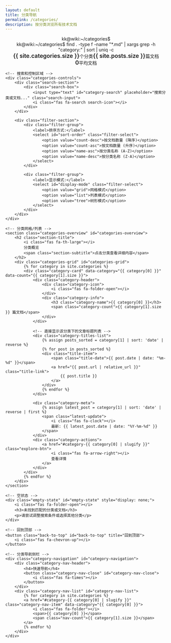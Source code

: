 ```yaml
---
layout: default
title: 分类导航
permalink: /categories/
description: 按分类浏览所有技术文档
---
```


<div class="categories-page">
    <!-- 分类页头部 -->
    <header class="categories-header">
        <div class="categories-terminal">
            <div class="terminal-header">
                <div class="terminal-buttons">
                    <span class="btn-close"></span>
                    <span class="btn-minimize"></span>
                    <span class="btn-maximize"></span>
                </div>
                <div class="terminal-title">kk@wiki:~/categories$</div>
            </div>
            <div class="terminal-body">
                <div class="terminal-line">
                    <span class="prompt">kk@wiki:~/categories$</span>
                    <span class="command">find . -type f -name "*.md" | xargs grep -h "category:" | sort | uniq -c</span>
                </div>
                <div class="categories-stats">
                    <div class="stat-item">
                        <i class="fas fa-folder"></i>
                        <span class="stat-value">{{ site.categories.size }}</span>
                        <span class="stat-label">个分类</span>
                    </div>
                    <div class="stat-item">
                        <i class="fas fa-file-code"></i>
                        <span class="stat-value">{{ site.posts.size }}</span>
                        <span class="stat-label">篇文档</span>
                    </div>
                    <div class="stat-item">
                        <i class="fas fa-chart-pie"></i>
                        <span class="stat-value" id="avg-posts">0</span>
                        <span class="stat-label">平均文档</span>
                    </div>
                </div>
            </div>
        </div>
    </header>

    <!-- 搜索和控制区域 -->
    <div class="categories-controls">
        <div class="search-section">
            <div class="search-box">
                <input type="text" id="category-search" placeholder="搜索分类或文档..." class="search-input">
                <i class="fas fa-search search-icon"></i>
            </div>
        </div>

        <div class="filter-section">
            <div class="filter-group">
                <label>排序方式:</label>
                <select id="sort-order" class="filter-select">
                    <option value="count-desc">按文档数量 (降序)</option>
                    <option value="count-asc">按文档数量 (升序)</option>
                    <option value="name-asc">按分类名称 (A-Z)</option>
                    <option value="name-desc">按分类名称 (Z-A)</option>
                </select>
            </div>

            <div class="filter-group">
                <label>显示模式:</label>
                <select id="display-mode" class="filter-select">
                    <option value="grid">网格模式</option>
                    <option value="list">列表模式</option>
                    <option value="tree">树形模式</option>
                </select>
            </div>
        </div>
    </div>

    <!-- 分类网格/列表 -->
    <section class="categories-overview" id="categories-overview">
        <h2 class="section-title">
            <i class="fas fa-th-large"></i>
            分类概览
            <span class="section-subtitle">点击分类查看详细内容</span>
        </h2>
        <div class="categories-grid" id="categories-grid">
            {% for category in site.categories %}
            <div class="category-card" data-category="{{ category[0] }}" data-count="{{ category[1].size }}">
                <div class="category-header">
                    <div class="category-icon">
                        <i class="fas fa-folder-open"></i>
                    </div>
                    <div class="category-info">
                        <h3 class="category-name">{{ category[0] }}</h3>
                        <span class="category-count">{{ category[1].size }} 篇文档</span>
                    </div>
                </div>

                <!-- 直接显示该分类下的文章标题列表 -->
                <div class="category-titles-list">
                    {% assign posts_sorted = category[1] | sort: 'date' | reverse %}
                    {% for post in posts_sorted %}
                    <div class="title-item">
                        <span class="title-date">{{ post.date | date: "%m-%d" }}</span>
                        <a href="{{ post.url | relative_url }}" class="title-link">
                            {{ post.title }}
                        </a>
                    </div>
                    {% endfor %}
                </div>

                <div class="category-meta">
                    {% assign latest_post = category[1] | sort: 'date' | reverse | first %}
                    <span class="latest-update">
                        <i class="fas fa-clock"></i>
                        最新: {{ latest_post.date | date: "%Y-%m-%d" }}
                    </span>
                </div>
                <div class="category-actions">
                    <a href="#category-{{ category[0] | slugify }}" class="explore-btn">
                        <i class="fas fa-arrow-right"></i>
                        查看详情
                    </a>
                </div>
            </div>
            {% endfor %}
        </div>
    </section>

    <!-- 空状态 -->
    <div class="empty-state" id="empty-state" style="display: none;">
        <i class="fas fa-folder-open"></i>
        <h3>未找到匹配的分类或文档</h3>
        <p>请尝试调整搜索条件或选择其他分类</p>
    </div>

    <!-- 回到顶部 -->
    <button class="back-to-top" id="back-to-top" title="回到顶部">
        <i class="fas fa-chevron-up"></i>
    </button>

    <!-- 分类导航侧栏 -->
    <div class="category-navigation" id="category-navigation">
        <div class="category-nav-header">
            <h4>快速导航</h4>
            <button class="category-nav-close" id="category-nav-close">
                <i class="fas fa-times"></i>
            </button>
        </div>
        <div class="category-nav-list" id="category-nav-list">
            {% for category in site.categories %}
            <a href="#category-{{ category[0] | slugify }}" class="category-nav-item" data-category="{{ category[0] }}">
                <i class="fas fa-folder"></i>
                <span>{{ category[0] }}</span>
                <span class="nav-count">{{ category[1].size }}</span>
            </a>
            {% endfor %}
        </div>
    </div>
</div>

<!-- 分类页面样式 -->
<style>
.categories-page {
    max-width: 1200px;
    margin: 0 auto;
    padding: var(--spacing-xl) var(--spacing-lg);
    position: relative;
}

/* 分类页头部 */
.categories-header {
    margin-bottom: var(--spacing-xl);
}

.categories-terminal {
    background: var(--bg-card);
    border-radius: 8px;
    border: 1px solid var(--border-secondary);
    overflow: hidden;
    box-shadow: var(--shadow-md);
}

.categories-stats {
    display: flex;
    gap: var(--spacing-lg);
    margin: var(--spacing-md) 0;
    justify-content: center;
    flex-wrap: wrap;
}

.stat-item {
    display: flex;
    align-items: center;
    gap: var(--spacing-xs);
    color: var(--text-secondary);
    font-family: var(--font-mono);
    font-size: 0.875rem;
}

.stat-value {
    color: var(--accent-green);
    font-weight: 600;
    font-size: 1.1rem;
}

/* 控制区域 */
.categories-controls {
    background: var(--bg-card);
    border: 1px solid var(--border-secondary);
    border-radius: 8px;
    padding: var(--spacing-lg);
    margin-bottom: var(--spacing-xl);
    display: flex;
    gap: var(--spacing-lg);
    flex-wrap: wrap;
    align-items: end;
}

.search-section,
.filter-section {
    flex: 1;
    min-width: 250px;
}

.filter-section {
    display: flex;
    gap: var(--spacing-md);
    flex-wrap: wrap;
}

/* 搜索框样式 */
.search-box {
    position: relative;
    display: flex;
    align-items: center;
}

.search-input {
    width: 100%;
    background: var(--bg-secondary);
    border: 1px solid var(--border-secondary);
    color: var(--text-primary);
    padding: var(--spacing-sm) var(--spacing-md);
    padding-right: 2.5rem;
    border-radius: 6px;
    font-size: 0.9rem;
    transition: var(--transition-fast);
    font-family: var(--font-primary);
}

.search-input:focus {
    outline: none;
    border-color: var(--accent-green);
    box-shadow: 0 0 0 2px rgba(0, 255, 136, 0.2);
}

.search-input::placeholder {
    color: var(--text-muted);
}

.search-icon {
    position: absolute;
    right: var(--spacing-md);
    color: var(--text-muted);
    pointer-events: none;
}

.filter-group {
    display: flex;
    flex-direction: column;
    gap: var(--spacing-xs);
    min-width: 150px;
}

.filter-group label {
    color: var(--text-secondary);
    font-size: 0.875rem;
    font-weight: 500;
}

.filter-select {
    background: var(--bg-secondary);
    border: 1px solid var(--border-secondary);
    color: var(--text-primary);
    padding: var(--spacing-sm);
    border-radius: 4px;
    font-size: 0.875rem;
    transition: var(--transition-fast);
}

.filter-select:focus {
    outline: none;
    border-color: var(--accent-green);
    box-shadow: 0 0 0 2px rgba(0, 255, 136, 0.2);
}

/* 区域标题 */
.section-title {
    display: flex;
    align-items: center;
    gap: var(--spacing-sm);
    font-size: 1.5rem;
    color: var(--text-primary);
    margin-bottom: var(--spacing-lg);
    padding-bottom: var(--spacing-sm);
    border-bottom: 2px solid var(--border-secondary);
}

.section-title i {
    color: var(--accent-blue);
}

.section-subtitle {
    margin-left: auto;
    font-size: 0.875rem;
    color: var(--text-muted);
    font-weight: normal;
}

/* 分类网格 */
.categories-grid {
    display: grid;
    grid-template-columns: repeat(auto-fill, minmax(320px, 1fr));
    gap: var(--spacing-lg);
    margin-bottom: var(--spacing-xl);
}

.category-card {
    background: var(--bg-secondary);
    border: 1px solid var(--border-secondary);
    border-radius: 8px;
    padding: var(--spacing-lg);
    transition: var(--transition-normal);
    position: relative;
    cursor: pointer;
}

.category-card:hover {
    border-color: var(--accent-blue);
    transform: translateY(-4px);
    box-shadow: var(--shadow-lg);
}

.category-header {
    display: flex;
    align-items: flex-start;
    gap: var(--spacing-md);
    margin-bottom: var(--spacing-md);
}

.category-icon {
    flex-shrink: 0;
    width: 50px;
    height: 50px;
    background: linear-gradient(135deg, var(--accent-blue), var(--accent-green));
    border-radius: 8px;
    display: flex;
    align-items: center;
    justify-content: center;
    color: var(--bg-primary);
    font-size: 1.5rem;
}

.category-info h3 {
    color: var(--text-primary);
    margin: 0 0 var(--spacing-xs) 0;
    font-size: 1.2rem;
}

.category-count {
    color: var(--text-secondary);
    font-size: 0.875rem;
    font-family: var(--font-mono);
}

.category-description {
    color: var(--text-secondary);
    font-size: 0.9rem;
    line-height: 1.5;
    margin-bottom: var(--spacing-md);
    min-height: 2.7rem;
}

/* 分类文章标题列表 */
.category-titles-list {
    margin-bottom: var(--spacing-md);
    background: var(--bg-tertiary);
    border-radius: 6px;
    padding: var(--spacing-sm);
    border: 1px solid var(--border-secondary);
}

.title-item {
    display: flex;
    align-items: center;
    gap: var(--spacing-sm);
    padding: var(--spacing-xs) 0;
    border-bottom: 1px solid var(--border-secondary);
    transition: var(--transition-fast);
}

.title-item:last-child {
    border-bottom: none;
}

.title-item:hover {
    background: var(--bg-hover);
    margin: 0 calc(-1 * var(--spacing-xs));
    padding-left: var(--spacing-xs);
    padding-right: var(--spacing-xs);
    border-radius: 4px;
}

.title-date {
    flex-shrink: 0;
    color: var(--text-muted);
    font-size: 0.75rem;
    font-family: var(--font-mono);
    background: var(--bg-secondary);
    padding: 2px 6px;
    border-radius: 3px;
    min-width: 35px;
    text-align: center;
}

.title-link {
    color: var(--text-primary);
    text-decoration: none;
    font-size: 0.875rem;
    line-height: 1.3;
    transition: var(--transition-fast);
    flex: 1;
    overflow: hidden;
    text-overflow: ellipsis;
    white-space: nowrap;
}

.title-link:hover {
    color: var(--accent-blue);
}

.title-more {
    margin-top: var(--spacing-xs);
    padding-top: var(--spacing-xs);
    border-top: 1px solid var(--border-secondary);
}

.view-all-link {
    display: inline-flex;
    align-items: center;
    gap: var(--spacing-xs);
    color: var(--accent-green);
    text-decoration: none;
    font-size: 0.8rem;
    font-weight: 500;
    transition: var(--transition-fast);
}

.view-all-link:hover {
    color: var(--accent-blue);
}

.category-meta {
    display: flex;
    align-items: center;
    gap: var(--spacing-md);
    margin-bottom: var(--spacing-md);
    font-size: 0.8rem;
    color: var(--text-muted);
    flex-wrap: wrap;
}

.latest-update {
    display: flex;
    align-items: center;
    gap: var(--spacing-xs);
}

.category-actions {
    display: flex;
    justify-content: flex-end;
}

.explore-btn {
    display: inline-flex;
    align-items: center;
    gap: var(--spacing-xs);
    background: var(--accent-blue);
    color: var(--bg-primary);
    text-decoration: none;
    padding: var(--spacing-sm) var(--spacing-md);
    border-radius: 6px;
    font-size: 0.875rem;
    font-weight: 500;
    transition: var(--transition-fast);
}

.explore-btn:hover {
    background: var(--accent-green);
    transform: translateX(2px);
}

/* 分类内容区域 */
.category-section {
    margin-bottom: var(--spacing-xl);
    scroll-margin-top: 80px;
}

.category-title {
    display: flex;
    align-items: center;
    gap: var(--spacing-sm);
    font-size: 1.4rem;
    color: var(--text-primary);
    margin-bottom: var(--spacing-lg);
    padding: var(--spacing-md) 0;
    border-bottom: 2px solid var(--border-secondary);
    cursor: pointer;
    user-select: none;
}

.category-title:hover {
    color: var(--accent-blue);
}

.category-name {
    color: var(--accent-blue);
    font-family: var(--font-mono);
    font-weight: 600;
}

.category-count-badge {
    margin-left: auto;
    background: var(--bg-tertiary);
    color: var(--text-muted);
    font-size: 0.8rem;
    padding: var(--spacing-xs) var(--spacing-sm);
    border-radius: 12px;
    font-family: var(--font-mono);
}

.category-toggle {
    background: none;
    border: none;
    color: var(--text-secondary);
    font-size: 1rem;
    cursor: pointer;
    transition: var(--transition-fast);
    padding: var(--spacing-xs);
    border-radius: 4px;
}

.category-toggle:hover {
    color: var(--accent-blue);
    background: var(--bg-hover);
}

.category-toggle.collapsed i {
    transform: rotate(-90deg);
}

.category-content {
    transition: var(--transition-normal);
    overflow: hidden;
}

.category-content.collapsed {
    max-height: 0;
    margin: 0;
    padding: 0;
}

/* 文章列表 */
.category-posts {
    display: grid;
    gap: var(--spacing-lg);
}

.category-post {
    background: var(--bg-card);
    border: 1px solid var(--border-secondary);
    border-radius: 8px;
    padding: var(--spacing-lg);
    transition: var(--transition-normal);
    position: relative;
}

.category-post:hover {
    border-color: var(--accent-blue);
    transform: translateY(-2px);
    box-shadow: var(--shadow-md);
}

.category-post .post-meta {
    display: flex;
    align-items: center;
    justify-content: space-between;
    margin-bottom: var(--spacing-sm);
    font-size: 0.875rem;
    flex-wrap: wrap;
    gap: var(--spacing-sm);
}

.category-post .post-date {
    color: var(--text-muted);
    font-family: var(--font-mono);
    background: var(--bg-secondary);
    padding: var(--spacing-xs) var(--spacing-sm);
    border-radius: 4px;
}

.post-tags-preview {
    display: flex;
    align-items: center;
    gap: var(--spacing-xs);
    color: var(--text-secondary);
}

.tag-mini {
    background: var(--bg-tertiary);
    color: var(--accent-green);
    font-size: 0.75rem;
    padding: 2px 6px;
    border-radius: 8px;
    font-family: var(--font-mono);
}

.tag-more {
    background: var(--bg-secondary);
    color: var(--text-muted);
    font-size: 0.7rem;
    padding: 2px 4px;
    border-radius: 6px;
    font-family: var(--font-mono);
}

.category-post .post-title {
    margin: var(--spacing-sm) 0;
    font-size: 1.2rem;
    line-height: 1.4;
}

.category-post .post-link {
    color: var(--text-primary);
    text-decoration: none;
    transition: var(--transition-fast);
}

.category-post .post-link:hover {
    color: var(--accent-blue);
}

.category-post .post-excerpt {
    color: var(--text-secondary);
    font-size: 0.9rem;
    line-height: 1.6;
    margin: var(--spacing-md) 0;
}

.post-stats {
    display: flex;
    align-items: center;
    gap: var(--spacing-md);
    margin: var(--spacing-md) 0;
    font-size: 0.8rem;
    color: var(--text-muted);
    flex-wrap: wrap;
}

.reading-time,
.tags-count {
    display: flex;
    align-items: center;
    gap: var(--spacing-xs);
}

.category-post .post-actions {
    margin-top: var(--spacing-md);
    display: flex;
    gap: var(--spacing-md);
    justify-content: flex-end;
    flex-wrap: wrap;
}

.category-post .read-more,
.category-post .view-tags {
    display: inline-flex;
    align-items: center;
    gap: var(--spacing-xs);
    text-decoration: none;
    font-size: 0.875rem;
    font-weight: 500;
    padding: var(--spacing-xs) var(--spacing-sm);
    border-radius: 4px;
    transition: var(--transition-fast);
}

.category-post .read-more {
    color: var(--accent-green);
    background: rgba(0, 255, 136, 0.1);
}

.category-post .read-more:hover {
    background: rgba(0, 255, 136, 0.2);
    transform: translateX(2px);
}

.category-post .view-tags {
    color: var(--accent-blue);
    background: rgba(0, 212, 255, 0.1);
}

.category-post .view-tags:hover {
    background: rgba(0, 212, 255, 0.2);
}

/* 列表模式 */
.categories-grid.list-mode {
    grid-template-columns: 1fr;
}

.categories-grid.list-mode .category-card {
    display: flex;
    align-items: flex-start;
    padding: var(--spacing-md);
    gap: var(--spacing-md);
}

.categories-grid.list-mode .category-header {
    margin-bottom: 0;
    flex-shrink: 0;
    min-width: 200px;
}

.categories-grid.list-mode .category-titles-list {
    flex: 1;
    margin-bottom: 0;
}

.categories-grid.list-mode .category-meta,
.categories-grid.list-mode .category-actions {
    flex-shrink: 0;
    margin-bottom: 0;
}

/* 树形模式 */
.categories-grid.tree-mode {
    display: block;
}

.categories-grid.tree-mode .category-card {
    margin-bottom: var(--spacing-md);
    border-left: 4px solid var(--accent-blue);
    padding-left: var(--spacing-lg);
}

.categories-grid.tree-mode .title-item {
    padding-left: var(--spacing-md);
    position: relative;
}

.categories-grid.tree-mode .title-item::before {
    content: "├─";
    position: absolute;
    left: 0;
    color: var(--text-muted);
    font-family: var(--font-mono);
}

.categories-grid.tree-mode .title-item:last-child::before {
    content: "└─";
}

/* 空状态 */
.empty-state {
    text-align: center;
    padding: var(--spacing-xl);
    color: var(--text-muted);
}

.empty-state i {
    font-size: 3rem;
    margin-bottom: var(--spacing-md);
    color: var(--text-secondary);
}

.empty-state h3 {
    color: var(--text-secondary);
    margin-bottom: var(--spacing-sm);
}

/* 回到顶部按钮 */
.back-to-top {
    position: fixed;
    bottom: 2rem;
    right: 2rem;
    background: var(--accent-blue);
    color: var(--bg-primary);
    border: none;
    width: 50px;
    height: 50px;
    border-radius: 50%;
    cursor: pointer;
    opacity: 0;
    transform: translateY(20px);
    transition: var(--transition-normal);
    z-index: 1000;
    box-shadow: var(--shadow-lg);
}

.back-to-top.visible {
    opacity: 1;
    transform: translateY(0);
}

.back-to-top:hover {
    background: var(--accent-green);
    transform: translateY(-2px);
}

/* 分类导航侧栏 */
.category-navigation {
    position: fixed;
    top: 50%;
    right: -300px;
    transform: translateY(-50%);
    width: 280px;
    max-height: 60vh;
    background: var(--bg-card);
    border: 1px solid var(--border-secondary);
    border-radius: 8px;
    box-shadow: var(--shadow-lg);
    z-index: 1001;
    transition: right var(--transition-normal);
    overflow: hidden;
}

.category-navigation.show {
    right: 1rem;
}

.category-nav-header {
    display: flex;
    align-items: center;
    justify-content: space-between;
    padding: var(--spacing-md);
    background: var(--bg-secondary);
    border-bottom: 1px solid var(--border-secondary);
}

.category-nav-header h4 {
    color: var(--text-primary);
    margin: 0;
}

.category-nav-close {
    background: none;
    border: none;
    color: var(--text-secondary);
    cursor: pointer;
    padding: var(--spacing-xs);
    border-radius: 4px;
    transition: var(--transition-fast);
}

.category-nav-close:hover {
    color: var(--accent-red);
    background: var(--bg-hover);
}

.category-nav-list {
    padding: var(--spacing-sm);
    max-height: calc(60vh - 60px);
    overflow-y: auto;
}

.category-nav-item {
    display: flex;
    align-items: center;
    gap: var(--spacing-sm);
    color: var(--text-secondary);
    text-decoration: none;
    padding: var(--spacing-xs) var(--spacing-sm);
    border-radius: 4px;
    margin-bottom: 2px;
    font-size: 0.875rem;
    transition: var(--transition-fast);
}

.category-nav-item:hover {
    color: var(--accent-blue);
    background: var(--bg-hover);
}

.category-nav-item.active {
    color: var(--accent-blue);
    background: rgba(0, 212, 255, 0.1);
}

.nav-count {
    margin-left: auto;
    background: var(--bg-tertiary);
    color: var(--text-muted);
    font-size: 0.75rem;
    padding: 2px 6px;
    border-radius: 8px;
    font-family: var(--font-mono);
}

/* 亮色主题适配 */
html.light .categories-terminal {
    background: var(--bg-card);
    border: 1px solid var(--border-primary);
}

html.light .categories-controls {
    background: var(--bg-card);
    border: 1px solid var(--border-primary);
}

html.light .category-card {
    background: var(--bg-card);
    border: 1px solid var(--border-primary);
    box-shadow: var(--shadow-sm);
}

html.light .category-card:hover {
    box-shadow: var(--shadow-md);
}

html.light .category-post {
    background: var(--bg-card);
    border: 1px solid var(--border-primary);
    box-shadow: var(--shadow-sm);
}

html.light .category-post:hover {
    box-shadow: var(--shadow-md);
}

html.light .search-input,
html.light .filter-select {
    background: var(--bg-primary);
    border: 1px solid var(--border-primary);
}

html.light .category-navigation {
    background: var(--bg-card);
    border: 1px solid var(--border-primary);
}

/* 亮色主题下的文章标题列表 */
html.light .category-titles-list {
    background: var(--bg-secondary);
    border: 1px solid var(--border-primary);
}

html.light .title-item {
    border-bottom: 1px solid var(--border-primary);
}

html.light .title-date {
    background: var(--bg-tertiary);
}

html.light .title-more {
    border-top: 1px solid var(--border-primary);
}

/* 响应式设计 */
@media (max-width: 768px) {
    .categories-page {
        padding: var(--spacing-lg) var(--spacing-md);
    }

    .categories-controls {
        flex-direction: column;
        gap: var(--spacing-md);
    }

    .filter-section {
        flex-direction: column;
        gap: var(--spacing-sm);
    }

    .categories-stats {
        gap: var(--spacing-md);
    }

    .stat-item {
        font-size: 0.8rem;
    }

    .categories-grid {
        grid-template-columns: 1fr;
        gap: var(--spacing-md);
    }

    .category-title {
        font-size: 1.2rem;
        flex-wrap: wrap;
    }

    .category-count-badge {
        margin-left: 0;
        margin-top: var(--spacing-xs);
    }

    .category-post {
        padding: var(--spacing-md);
    }

    .category-post .post-meta {
        flex-direction: column;
        align-items: flex-start;
    }

    .category-post .post-actions {
        flex-direction: column;
        align-items: stretch;
    }

    .category-navigation {
        right: -100%;
        width: calc(100vw - 2rem);
        max-width: 320px;
    }

    .category-navigation.show {
        right: 1rem;
    }

    /* 移动端文章标题列表优化 */
    .categories-grid.list-mode .category-card {
        flex-direction: column;
        gap: var(--spacing-sm);
    }

    .categories-grid.list-mode .category-header {
        min-width: auto;
        width: 100%;
    }

    .title-link {
        white-space: normal;
        overflow: visible;
        text-overflow: initial;
    }

    .categories-grid.tree-mode .title-item {
        padding-left: var(--spacing-sm);
    }
}

@media (max-width: 480px) {
    .back-to-top {
        width: 45px;
        height: 45px;
        bottom: 1rem;
        right: 1rem;
    }

    .section-title {
        font-size: 1.3rem;
        flex-wrap: wrap;
    }

    .section-subtitle {
        margin-left: 0;
        margin-top: var(--spacing-xs);
        width: 100%;
    }

    .category-header {
        flex-direction: column;
        text-align: center;
    }

    .category-icon {
        align-self: center;
    }

    .post-stats {
        flex-direction: column;
        align-items: flex-start;
        gap: var(--spacing-xs);
    }
}
</style>

<!-- 分类页面脚本 -->
<script>
document.addEventListener('DOMContentLoaded', function() {
    initCategoriesPage();
});

function initCategoriesPage() {
    // 初始化搜索功能
    setupCategorySearch();

    // 初始化筛选功能
    setupCategoryFilters();

    // 初始化分类折叠
    setupCategoryToggle();

    // 初始化回到顶部
    setupBackToTop();

    // 初始化显示模式切换
    setupDisplayMode();

    // 初始化分类导航
    setupCategoryNavigation();

    // 计算平均文档数
    calculateAveragePosts();

    // 初始化分类卡片点击
    setupCategoryCards();
}

function setupCategorySearch() {
    const searchInput = document.getElementById('category-search');
    if (!searchInput) return;

    searchInput.addEventListener('input', function() {
        const query = this.value.toLowerCase().trim();
        filterCategoryContent(query);
    });
}

function setupCategoryFilters() {
    const sortOrder = document.getElementById('sort-order');

    if (sortOrder) {
        sortOrder.addEventListener('change', function() {
            sortCategories(this.value);
        });
    }
}

function setupDisplayMode() {
    const displayMode = document.getElementById('display-mode');
    const categoriesGrid = document.getElementById('categories-grid');

    if (!displayMode) return;

    displayMode.addEventListener('change', function() {
        const mode = this.value;

        // 移除所有模式类
        categoriesGrid.classList.remove('list-mode', 'tree-mode');

        // 添加对应模式类
        if (mode === 'list') {
            categoriesGrid.classList.add('list-mode');
        } else if (mode === 'tree') {
            categoriesGrid.classList.add('tree-mode');
        }
    });
}

function filterCategoryContent(query) {
    const categoryCards = document.querySelectorAll('.category-card');
    const emptyState = document.getElementById('empty-state');

    let visibleCount = 0;

    // 筛选分类卡片
    categoryCards.forEach(card => {
        const category = card.getAttribute('data-category').toLowerCase();
        const titleItems = card.querySelectorAll('.title-link');
        let cardVisible = false;

        // 检查分类名称或文章标题是否匹配
        if (!query || category.includes(query)) {
            cardVisible = true;
        } else {
            // 检查该分类下的文章标题
            titleItems.forEach(link => {
                const title = link.textContent.toLowerCase();
                if (title.includes(query)) {
                    cardVisible = true;
                }
            });
        }

        if (cardVisible) {
            card.style.display = 'block';
            visibleCount++;
        } else {
            card.style.display = 'none';
        }
    });

    // 显示空状态
    emptyState.style.display = visibleCount === 0 ? 'block' : 'none';
}

function sortCategories(order) {
    const categoriesGrid = document.getElementById('categories-grid');
    const categoryCards = Array.from(document.querySelectorAll('.category-card'));

    // 排序函数
    const sortFunction = (a, b) => {
        const categoryA = a.getAttribute('data-category');
        const categoryB = b.getAttribute('data-category');
        const countA = parseInt(a.getAttribute('data-count') || '0');
        const countB = parseInt(b.getAttribute('data-count') || '0');

        switch(order) {
            case 'count-desc':
                return countB - countA;
            case 'count-asc':
                return countA - countB;
            case 'name-asc':
                return categoryA.localeCompare(categoryB);
            case 'name-desc':
                return categoryB.localeCompare(categoryA);
            default:
                return 0;
        }
    };

    // 排序并重新插入元素
    categoryCards.sort(sortFunction);
    categoryCards.forEach(card => {
        categoriesGrid.appendChild(card);
    });
}

function setupCategoryToggle() {
    // 现在没有详细内容区域需要折叠，这个函数可以移除或保留为空
    console.log('Category toggle not needed - simplified layout');
}

function setupBackToTop() {
    const backToTopBtn = document.getElementById('back-to-top');
    if (!backToTopBtn) return;

    window.addEventListener('scroll', function() {
        if (window.pageYOffset > 300) {
            backToTopBtn.classList.add('visible');
        } else {
            backToTopBtn.classList.remove('visible');
        }
    });

    backToTopBtn.addEventListener('click', function() {
        window.scrollTo({
            top: 0,
            behavior: 'smooth'
        });
    });
}

function setupCategoryNavigation() {
    // 可以在需要时实现侧栏导航功能
    console.log('Category navigation initialized');
}

function calculateAveragePosts() {
    const avgElement = document.getElementById('avg-posts');
    if (!avgElement) return;

    const categoryCards = document.querySelectorAll('.category-card');

    if (categoryCards.length === 0) {
        avgElement.textContent = '0';
        return;
    }

    let totalPosts = 0;
    categoryCards.forEach(card => {
        const count = parseInt(card.getAttribute('data-count') || '0');
        totalPosts += count;
    });

    const averagePosts = (totalPosts / categoryCards.length).toFixed(1);
    avgElement.textContent = averagePosts;
}

function setupCategoryCards() {
    // 分类卡片现在只显示文章标题，不需要特殊的点击处理
    console.log('Category cards initialized');
}

// 平滑滚动到分类
document.querySelectorAll('a[href^="#category-"]').forEach(link => {
    link.addEventListener('click', function(e) {
        e.preventDefault();
        const targetId = this.getAttribute('href').substring(1);
        const targetElement = document.getElementById(targetId);

        if (targetElement) {
            const offset = targetElement.offsetTop - 80;
            window.scrollTo({
                top: offset,
                behavior: 'smooth'
            });

            // 高亮目标分类
            targetElement.style.animation = 'highlight 2s ease-out';
            setTimeout(() => {
                targetElement.style.animation = '';
            }, 2000);
        }
    });
});

// 添加高亮动画
const style = document.createElement('style');
style.textContent = `
    @keyframes highlight {
        0% { background: transparent; }
        50% { background: rgba(0, 212, 255, 0.1); }
        100% { background: transparent; }
    }
`;
document.head.appendChild(style);
</script>